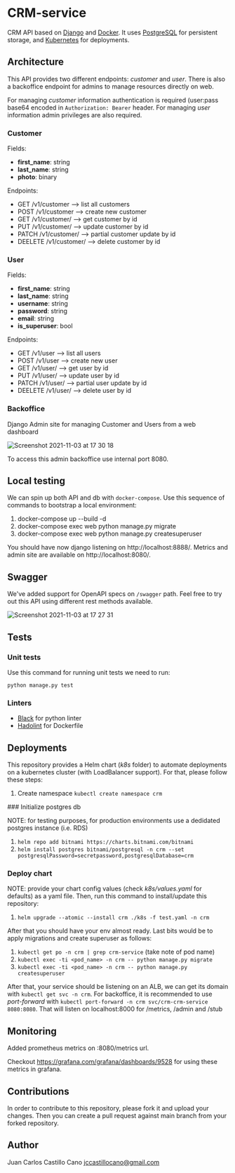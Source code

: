 # CRM-service

CRM API based on [Django](https://www.djangoproject.com) and
[Docker](https://www.docker.com). It uses
[PostgreSQL](https://www.postgresql.org) for persistent storage, and
[Kubernetes](https://kubernetes.io) for deployments.

## Architecture

This API provides two different endpoints: *customer* and *user*. There is
also a backoffice endpoint for admins to manage resources directly on web.

For managing *customer* information authentication is required (user:pass
base64 encoded in `Authorization: Bearer` header. For managing *user*
information admin privileges are also required.

### Customer

Fields:

 * **first_name**: string
 * **last_name**: string
 * **photo**: binary

Endpoints:

 * GET /v1/customer --> list all customers
 * POST /v1/customer --> create new customer
 * GET /v1/customer/<id> --> get customer by id
 * PUT /v1/customer/<id> --> update customer by id
 * PATCH /v1/customer/<id> --> partial customer update by id
 * DEELETE /v1/customer/<id> --> delete customer by id

### User

Fields:

 * **first_name**: string
 * **last_name**: string
 * **username**: string
 * **password**: string
 * **email**: string
 * **is_superuser**: bool

Endpoints:

 * GET /v1/user --> list all users
 * POST /v1/user --> create new user
 * GET /v1/user/<id> --> get user by id
 * PUT /v1/user/<id> --> update user by id
 * PATCH /v1/user/<id> --> partial user update by id
 * DEELETE /v1/user/<id> --> delete user by id
 
### Backoffice
 
Django Admin site for managing Customer and Users from a web dashboard
 
![Screenshot 2021-11-03 at 17 30 18](https://user-images.githubusercontent.com/185361/140158903-b12f038b-253e-4d48-a7ff-b16065777a3d.png)

To access this admin backoffice use internal port 8080.

## Local testing

We can spin up both API and db with `docker-compose`. Use this sequence of
commands to bootstrap a local environment:

1. docker-compose up --build -d
1. docker-compose exec web python manage.py migrate
1. docker-compose exec web python manage.py createsuperuser

You should have now django listening on http://localhost:8888/. Metrics and
admin site are available on http://localhost:8080/.

## Swagger

We've added support for OpenAPI specs on `/swagger` path. Feel free to try out
this API using different rest methods available.

![Screenshot 2021-11-03 at 17 27 31](https://user-images.githubusercontent.com/185361/140155573-c6529e47-a991-42d2-b4b0-f2e1028b3fd9.png)

## Tests

### Unit tests

Use this command for running unit tests we need to run:

`python manage.py test`

### Linters

 * [Black](https://black.readthedocs.io/) for python linter
 * [Hadolint](https://github.com/hadolint/hadolint) for Dockerfile
 
## Deployments
 
This repository provides a Helm chart (_k8s_ folder) to automate deployments on
a kubernetes cluster (with LoadBalancer support). For that, please follow these
steps:

1. Create namespace `kubectl create namespace crm`

### Initialize postgres db

NOTE: for testing purposes, for production environments use a dedidated
postgres instance (i.e. RDS)

1. `helm repo add bitnami https://charts.bitnami.com/bitnami`
1. `helm install postgres bitnami/postgresql -n crm --set postgresqlPassword=secretpassword,postgresqlDatabase=crm`


### Deploy chart

NOTE: provide your chart config values (check _k8s/values.yaml_ for defaults)
as a yaml file. Then, run this command to install/update this repository:

1. `helm upgrade --atomic --install crm ./k8s -f test.yaml -n crm`

After that you should have your env almost ready. Last bits would be to apply
migrations and create superuser as follows:

1. `kubectl get po -n crm | grep crm-service` (take note of pod name)
1. `kubectl exec -ti <pod_name> -n crm -- python manage.py migrate`
1. `kubectl exec -ti <pod_name> -n crm -- python manage.py createsuperuser`

After that, your service should be listening on an ALB, we can get its domain
with `kubectl get svc -n crm`. For backoffice, it is recommended to use
*port-forward* with `kubectl port-forward -n crm svc/crm-crm-service 8080:8080`.
That will listen on localhost:8000 for /metrics, /admin and /stub

## Monitoring
 
Added prometheus metrics on <domain>:8080/metrics url. 

Checkout https://grafana.com/grafana/dashboards/9528 for using these metrics in
grafana.

## Contributions

In order to contribute to this repository, please fork it and upload your
changes. Then you can create a pull request against main branch from your
forked repository.

## Author

Juan Carlos Castillo Cano <jccastillocano@gmail.com>
